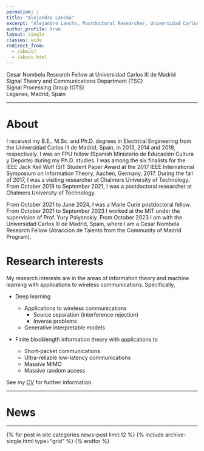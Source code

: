 ```yaml
---
permalink: /
title: "Alejandro Lancho"
excerpt: "Alejandro Lancho, Postdoctoral Researcher, Universidad Carlos III de Madrid, machine learning, information theory, communication theory, wireless communications"
author_profile: true
layout: single
classes: wide
redirect_from:
  - /about/
  - /about.html
---
```


Cesar Nombela Research Fellow at Universidad Carlos III de Madrid\
Signal Theory and Communications Department (TSC)\
Signal Processing Group (GTS)\
Leganes, Madrid, Spain   
<!-- [Directions to my office](http://maps.google.com/maps/ms?ie=UTF&msa=0&msid=108483441345999380628.00049637fcf7f87e20bc4) -->

---

# About
I received my B.E., M.Sc. and Ph.D. degrees in Electrical Engineering from the Universidad Carlos III de Madrid, Spain, in 2013, 2014 and 2019, respectively. I was an FPU fellow (Spanish Ministerio de Educación Cultura y Deporte) during my Ph.D. studies. I was among the six finalists for the IEEE Jack Keil Wolf ISIT Student Paper Award at the 2017 IEEE International Symposium on Information Theory, Aachen, Germany, 2017. During the fall of 2017, I was a visiting researcher at Chalmers University of Technology. From October 2019 to September 2021, I was a postdoctoral researcher at Chalmers University of Technology.

From October 2021 to June 2024, I was a Marie Curie postdoctoral fellow. From October 2021 to September 2023 I worked at the MIT under the supervision of Prof. Yury Polyanskiy. From October 2023 I am with the Universidad Carlos III de Madrid, Spain, where I am a Cesar Nombela Research Fellow (Atracción de Talento from the Community of Madrid Program). 

  

# Research interests
My research interests are in the areas of information theory and machine learning with applications to wireless communications. Specifically,

- Deep learning
  - Applications to wireless communications
    - Source separation (interference rejection)
    - Inverse problems
  - Generative interpretable models 

- Finite blocklength information theory with applications to
  - Short-packet communications
  - Ultra-reliable low-latency communications
  - Massive MIMO
  - Massive random access

See my [CV](/files/cv_ALS.pdf) for further information.

<!-- ---
# My blog: [short packets](/year-archive)
</div> -->
---
# News
---
<div class="grid__wrapper">
{% for post in site.categories.news-post limit:12 %}  
    {% include archive-single.html type="grid" %}
{% endfor %}
</div>

